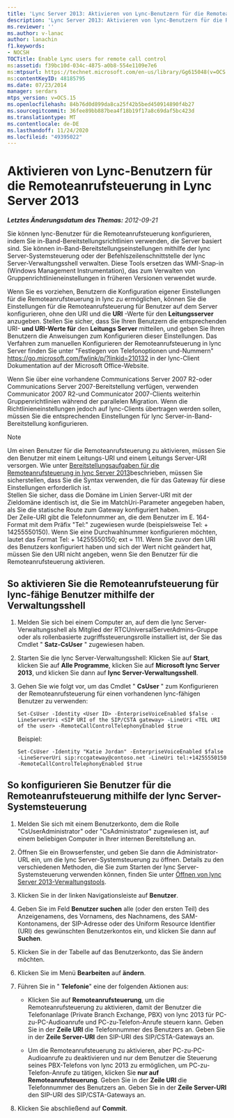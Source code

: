 ```yaml
---
title: 'Lync Server 2013: Aktivieren von Lync-Benutzern für die Remoteanrufsteuerung'
description: 'Lync Server 2013: Aktivieren von lync-Benutzern für die Remoteanrufsteuerung.'
ms.reviewer: ''
ms.author: v-lanac
author: lanachin
f1.keywords:
- NOCSH
TOCTitle: Enable Lync users for remote call control
ms:assetid: f39bc10d-034c-4875-a0b8-554e1109e7e6
ms:mtpsurl: https://technet.microsoft.com/en-us/library/Gg615048(v=OCS.15)
ms:contentKeyID: 48185795
ms.date: 07/23/2014
manager: serdars
mtps_version: v=OCS.15
ms.openlocfilehash: 84b76d0d899da8ca25f42b5bed450914890f4b27
ms.sourcegitcommit: 36fee89bb887bea4f18b19f17a8c69daf5bc423d
ms.translationtype: MT
ms.contentlocale: de-DE
ms.lasthandoff: 11/24/2020
ms.locfileid: "49395022"
---
```

# <a name="enable-lync-users-for-remote-call-control-in-lync-server-2013"></a>Aktivieren von Lync-Benutzern für die Remoteanrufsteuerung in Lync Server 2013

<div data-xmlns="http://www.w3.org/1999/xhtml">

<div class="topic" data-xmlns="http://www.w3.org/1999/xhtml" data-msxsl="urn:schemas-microsoft-com:xslt" data-cs="https://msdn.microsoft.com/">

<div data-asp="https://msdn2.microsoft.com/asp">



</div>

<div id="mainSection">

<div id="mainBody">

<span> </span>

_**Letztes Änderungsdatum des Themas:** 2012-09-21_

Sie können lync-Benutzer für die Remoteanrufsteuerung konfigurieren, indem Sie in-Band-Bereitstellungsrichtlinien verwenden, die Server basiert sind. Sie können in-Band-Bereitstellungseinstellungen mithilfe der lync Server-Systemsteuerung oder der Befehlszeilenschnittstelle der lync Server-Verwaltungsshell verwalten. Diese Tools ersetzen das WMI-Snap-in (Windows Management Instrumentation), das zum Verwalten von Gruppenrichtlinieneinstellungen in früheren Versionen verwendet wurde.

Wenn Sie es vorziehen, Benutzern die Konfiguration eigener Einstellungen für die Remoteanrufsteuerung in lync zu ermöglichen, können Sie die Einstellungen für die Remoteanrufsteuerung für Benutzer auf dem Server konfigurieren, ohne den URI und die **URI** -Werte für den **Leitungsserver** anzugeben. Stellen Sie sicher, dass Sie Ihren Benutzern die entsprechenden URI- **und URI-Werte für** den **Leitungs Server** mitteilen, und geben Sie Ihren Benutzern die Anweisungen zum Konfigurieren dieser Einstellungen. Das Verfahren zum manuellen Konfigurieren der Remoteanrufsteuerung in lync Server finden Sie unter "Festlegen von Telefonoptionen und-Nummern" <https://go.microsoft.com/fwlink/p/?linkid=210132> in der lync-Client Dokumentation auf der Microsoft Office-Website.

Wenn Sie über eine vorhandene Communications Server 2007 R2-oder Communications Server 2007-Bereitstellung verfügen, verwenden Communicator 2007 R2-und Communicator 2007-Clients weiterhin Gruppenrichtlinien während der parallelen Migration. Wenn die Richtlinieneinstellungen jedoch auf lync-Clients übertragen werden sollen, müssen Sie die entsprechenden Einstellungen für lync Server-in-Band-Bereitstellung konfigurieren.

<div>


> [!NOTE]  
> Um einen Benutzer für die Remoteanrufsteuerung zu aktivieren, müssen Sie den Benutzer mit einem Leitungs-URI und einem Leitungs Server-URI versorgen. Wie unter <A href="lync-server-2013-deployment-tasks-for-remote-call-control.md">Bereitstellungsaufgaben für die Remoteanrufsteuerung in lync Server 2013</A>beschrieben, müssen Sie sicherstellen, dass Sie die Syntax verwenden, die für das Gateway für diese Einstellungen erforderlich ist.<BR>Stellen Sie sicher, dass die Domäne im Linien Server-URI mit der Zieldomäne identisch ist, die Sie im MatchUri-Parameter angegeben haben, als Sie die statische Route zum Gateway konfiguriert haben.<BR>Der Zeile-URI gibt die Telefonnummer an, die dem Benutzer im E. 164-Format mit dem Präfix "Tel:" zugewiesen wurde (beispielsweise Tel: + 14255550150). Wenn Sie eine Durchwahlnummer konfigurieren möchten, lautet das Format Tel: + 14255550150; ext = 111. Wenn Sie zuvor den URI des Benutzers konfiguriert haben und sich der Wert nicht geändert hat, müssen Sie den URI nicht angeben, wenn Sie den Benutzer für die Remoteanrufsteuerung aktivieren.



</div>

<div>

## <a name="to-enable-remote-call-control-for-lync-enabled-users-by-using-management-shell"></a>So aktivieren Sie die Remoteanrufsteuerung für lync-fähige Benutzer mithilfe der Verwaltungsshell

1.  Melden Sie sich bei einem Computer an, auf dem die lync Server-Verwaltungsshell als Mitglied der RTCUniversalServerAdmins-Gruppe oder als rollenbasierte zugriffssteuerungsrolle installiert ist, der Sie das Cmdlet " **Satz-CsUser** " zugewiesen haben.

2.  Starten Sie die lync Server-Verwaltungsshell: Klicken Sie auf **Start**, klicken Sie auf **Alle Programme**, klicken Sie auf **Microsoft lync Server 2013**, und klicken Sie dann auf **lync Server-Verwaltungsshell**.

3.  Gehen Sie wie folgt vor, um das Cmdlet " **CsUser** " zum Konfigurieren der Remoteanrufsteuerung für einen vorhandenen lync-fähigen Benutzer zu verwenden:
    
        Set-CsUser -Identity <User ID> -EnterpriseVoiceEnabled $false -LineServerUri <SIP URI of the SIP/CSTA gateway> -LineUri <TEL URI of the user> -RemoteCallControlTelephonyEnabled $true
    
    Beispiel:
    
        Set-CsUser -Identity "Katie Jordan" -EnterpriseVoiceEnabled $false -LineServerUri sip:rccgateway@contoso.net -LineUri tel:+14255550150 -RemoteCallControlTelephonyEnabled $true

</div>

<div>

## <a name="to-configure-users-for-remote-call-control-by-using-lync-server-control-panel"></a>So konfigurieren Sie Benutzer für die Remoteanrufsteuerung mithilfe der lync Server-Systemsteuerung

1.  Melden Sie sich mit einem Benutzerkonto, dem die Rolle "CsUserAdministrator" oder "CsAdministrator" zugewiesen ist, auf einem beliebigen Computer in Ihrer internen Bereitstellung an.

2.  Öffnen Sie ein Browserfenster, und geben Sie dann die Administrator-URL ein, um die lync Server-Systemsteuerung zu öffnen. Details zu den verschiedenen Methoden, die Sie zum Starten der lync Server-Systemsteuerung verwenden können, finden Sie unter [Öffnen von lync Server 2013-Verwaltungstools](lync-server-2013-open-lync-server-administrative-tools.md).

3.  Klicken Sie in der linken Navigationsleiste auf **Benutzer**.

4.  Geben Sie im Feld **Benutzer suchen** alle (oder den ersten Teil) des Anzeigenamens, des Vornamens, des Nachnamens, des SAM-Kontonamens, der SIP-Adresse oder des Uniform Resource Identifier (URI) des gewünschten Benutzerkontos ein, und klicken Sie dann auf **Suchen**.

5.  Klicken Sie in der Tabelle auf das Benutzerkonto, das Sie ändern möchten.

6.  Klicken Sie im Menü **Bearbeiten** auf **ändern**.

7.  Führen Sie in " **Telefonie**" eine der folgenden Aktionen aus:
    
      - Klicken Sie auf **Remoteanrufsteuerung**, um die Remoteanrufsteuerung zu aktivieren, damit der Benutzer die Telefonanlage (Private Branch Exchange, PBX) von lync 2013 für PC-zu-PC-Audioanrufe und PC-zu-Telefon-Anrufe steuern kann. Geben Sie in der **Zeile URI** die Telefonnummer des Benutzers an. Geben Sie in der **Zeile Server-URI** den SIP-URI des SIP/CSTA-Gateways an.
    
      - Um die Remoteanrufsteuerung zu aktivieren, aber PC-zu-PC-Audioanrufe zu deaktivieren und nur dem Benutzer die Steuerung seines PBX-Telefons von lync 2013 zu ermöglichen, um PC-zu-Telefon-Anrufe zu tätigen, klicken Sie **nur auf Remoteanrufsteuerung**. Geben Sie in der **Zeile URI** die Telefonnummer des Benutzers an. Geben Sie in der **Zeile Server-URI** den SIP-URI des SIP/CSTA-Gateways an.

8.  Klicken Sie abschließend auf **Commit**.

</div>

</div>

<span> </span>

</div>

</div>

</div>

